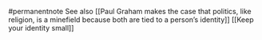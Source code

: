 #permanentnote 
See also 
[[Paul Graham makes the case that politics, like religion, is a minefield because both are tied to a person’s identity]]
[[Keep your identity small]]